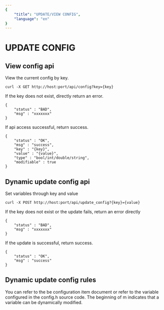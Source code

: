 ```yaml
---
{
    "title": "UPDATE/VIEW CONFIG",
    "language": "en"
}
---
```


<!-- 
Licensed to the Apache Software Foundation (ASF) under one
or more contributor license agreements.  See the NOTICE file
distributed with this work for additional information
regarding copyright ownership.  The ASF licenses this file
to you under the Apache License, Version 2.0 (the
"License"); you may not use this file except in compliance
with the License.  You may obtain a copy of the License at

  http://www.apache.org/licenses/LICENSE-2.0

Unless required by applicable law or agreed to in writing,
software distributed under the License is distributed on an
"AS IS" BASIS, WITHOUT WARRANTIES OR CONDITIONS OF ANY
KIND, either express or implied.  See the License for the
specific language governing permissions and limitations
under the License.
-->

# UPDATE CONFIG

## View config api
View the current config by key.

```
curl -X GET http://host:port/api/config?key={key}
```

If the key does not exist, directly return an error.
```
{
    "status" : "BAD",
    "msg" : "xxxxxxx"
}
```

If api access successful, return success.
```
{
    "status" : "OK",
    "msg" : "success",
    "key" : "{key}",
    "value" : "{value}",
    "type" : "bool/int/double/string", 
    "modifiable" : true
}
```

## Dynamic update config api
Set variables through key and value

```
curl -X POST http://host:port/api/update_config?{key}={value}
```

If the key does not exist or the update fails, return an error directly
```
{
    "status" : "BAD",
    "msg" : "xxxxxxx"
}
```

If the update is successful, return success.
```
{
    "status" : "OK",
    "msg" : "success"
}
```

## Dynamic update config rules

You can refer to the be configuration item document or refer to the variable configured in the config.h source code. The beginning of m indicates that a variable can be dynamically modified.

